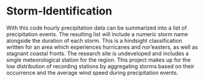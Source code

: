 # Storm-Identification
With this code hourly precipitation data can be summarized into a list of precipitation events. The resulting list will include a numeric storm name alongside the duration of each storm. This is a hindsight classification written for an area which experiences hurricanes and nor’easters, as well as stagnant coastal fronts. The research site is undeveloped and includes a single meteorological station for the region. This project makes up for the low distribution of recording stations by aggregating storms based on their occurrence and the average wind speed during precipitation events.
